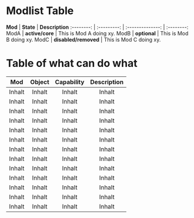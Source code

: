 # Modlist Table

__Mod__ | __State__ | __Description__
:--------: | :---------: | :--------------: | :--------:
ModA   | __active/core__   | This is Mod A doing xy.
ModB   | __optional__   | This is Mod B doing xy.
ModC   | __disabled/removed__   | This is Mod C doing xy.

# Table of what can do what 

__Mod__ | __Object__ | __Capability__ | __Description__
:--------: | :---------: | :--------------: | :--------:
Inhalt   | Inhalt   | Inhalt | Inhalt
Inhalt   | Inhalt   | Inhalt | Inhalt
Inhalt   | Inhalt   | Inhalt | Inhalt
Inhalt   | Inhalt   | Inhalt | Inhalt
Inhalt   | Inhalt   | Inhalt | Inhalt
Inhalt   | Inhalt   | Inhalt | Inhalt
Inhalt   | Inhalt   | Inhalt | Inhalt
Inhalt   | Inhalt   | Inhalt | Inhalt
Inhalt   | Inhalt   | Inhalt | Inhalt
Inhalt   | Inhalt   | Inhalt | Inhalt
Inhalt   | Inhalt   | Inhalt | Inhalt
Inhalt   | Inhalt   | Inhalt | Inhalt
Inhalt   | Inhalt   | Inhalt | Inhalt

